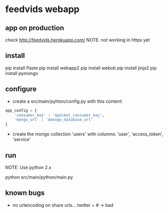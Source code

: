 # feedvids webapp

## app on production
check http://feedvids.herokuapp.com/
NOTE: not working in https yet

## install

pip install Paste
pip install webapp2
pip install webob
pip install jinja2
pip install pymongo

## configure

- create a src/main/pyhton/config.py with this content:

```python
app_config = {
    'consumer_key' : '$pocket_consumer_key',
    'mongo_url' : '$mongo_database_url'
}
```

- create the mongo collection 'users' with columns: 'user', 'access_token', 'service'

## run

NOTE: Use python 2.x

python src/main/python/main.py

## known bugs

- no urlencoding on share urls... twitter + # -> bad